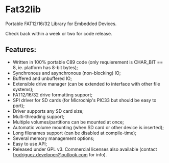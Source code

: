 Fat32lib
========

Portable FAT12/16/32 Library for Embedded Devices.

Check back within a week or two for code release.

Features:
---------

- Written in 100% portable C89 code (only requierement is CHAR_BIT == 8, ie. platform has 8-bit bytes);
- Synchronous and asynchronous (non-blocking) IO;
- Buffered and unbuffered IO;
- Extensible drive manager (can be extended to interface with other file systems);
- FAT12/16/32 drive formatting support;
- SPI driver for SD cards (for Microchip's PIC33 but should be easy to port);
- Driver supports any SD card size;
- Multi-threading support;
- Multiple volumes/partitions can be mounted at once;
- Automatic volume mounting (when SD card or other device is inserted);
- Long filenames support (can be disabled at compile-time);
- Several memory management options;
- Easy to use API;
- Released under GPL v3. Commercial licenses also available (contact frodriguez.developer@outlook.com for info).
